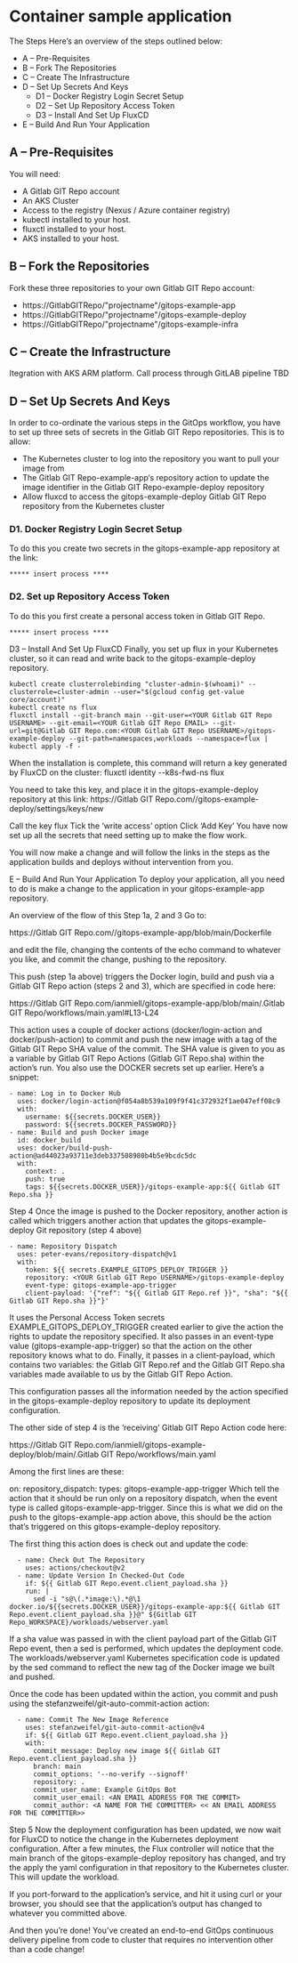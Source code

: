 # Container sample application

The Steps
Here’s an overview of the steps outlined below:

* A – Pre-Requisites
* B – Fork The Repositories
* C – Create The Infrastructure
* D – Set Up Secrets And Keys
    * D1 – Docker Registry Login Secret Setup
    * D2 – Set Up Repository Access Token
    * D3 – Install And Set Up FluxCD
* E – Build And Run Your Application

## A – Pre-Requisites
You will need:

* A Gitlab GIT Repo account
* An AKS Cluster
* Access to the registry (Nexus / Azure container registry)
* kubectl installed to your host. 
* fluxctl installed to your host. 
* AKS installed to your host. 

## B – Fork the Repositories
Fork these three repositories to your own Gitlab GIT Repo account:

* https://GitlabGITRepo/"projectname"/gitops-example-app
* https://GitlabGITRepo/"projectname"/gitops-example-deploy
* https://GitlabGITRepo/"projectname"/gitops-example-infra

## C – Create the Infrastructure
Itegration with AKS ARM platform. Call process through GitLAB pipeline TBD

## D – Set Up Secrets And Keys
In order to co-ordinate the various steps in the GitOps workflow, you have to set up three sets of secrets in the Gitlab GIT Repo repositories. This is to allow:

* The Kubernetes cluster to log into the repository you want to pull your image from
* The Gitlab GIT Repo-example-app‘s repository action to update the image identifier in the Gitlab GIT Repo-example-deploy repository
* Allow fluxcd to access the gitops-example-deploy Gitlab GIT Repo repository from the Kubernetes cluster

### D1. Docker Registry Login Secret Setup
To do this you create two secrets in the gitops-example-app repository at the link:

```
***** insert process ****
```

### D2. Set up Repository Access Token
To do this you first create a personal access token in Gitlab GIT Repo.

```
***** insert process ****
```

D3 – Install And Set Up FluxCD
Finally, you set up flux in your Kubernetes cluster, so it can read and write back to the gitops-example-deploy repository.

```
kubectl create clusterrolebinding "cluster-admin-$(whoami)" --clusterrole=cluster-admin --user="$(gcloud config get-value core/account)"
kubectl create ns flux
fluxctl install --git-branch main --git-user=<YOUR Gitlab GIT Repo USERNAME> --git-email=<YOUR Gitlab GIT Repo EMAIL> --git-url=git@Gitlab GIT Repo.com:<YOUR Gitlab GIT Repo USERNAME>/gitops-example-deploy --git-path=namespaces,workloads --namespace=flux | kubectl apply -f -
```

When the installation is complete, this command will return a key generated by FluxCD on the cluster:
fluxctl identity --k8s-fwd-ns flux

You need to take this key, and place it in the gitops-example-deploy repository at this link:
https://Gitlab GIT Repo.com/<YOUR Gitlab GIT Repo USERNAME>/gitops-example-deploy/settings/keys/new

Call the key flux
Tick the ‘write access’ option
Click ‘Add Key’
You have now set up all the secrets that need setting up to make the flow work.

You will now make a change and will follow the links in the steps as the application builds and deploys without intervention from you.

E – Build And Run Your Application
To deploy your application, all you need to do is make a change to the application in your gitops-example-app repository.


An overview of the flow of this
Step 1a, 2 and 3
Go to:

https://Gitlab GIT Repo.com/<YOUR Gitlab GIT Repo USERNAME>/gitops-example-app/blob/main/Dockerfile

and edit the file, changing the contents of the echo command to whatever you like, and commit the change, pushing to the repository.

This push (step 1a above) triggers the Docker login, build and push via a Gitlab GIT Repo action (steps 2 and 3), which are specified in code here:

https://Gitlab GIT Repo.com/ianmiell/gitops-example-app/blob/main/.Gitlab GIT Repo/workflows/main.yaml#L13-L24

This action uses a couple of docker actions (docker/login-action and docker/push-action) to commit and push the new image with a tag of the Gitlab GIT Repo SHA value of the commit. The SHA value is given to you as a variable by Gitlab GIT Repo Actions (Gitlab GIT Repo.sha) within the action’s run. You also use the DOCKER secrets set up earlier. Here’s a snippet:

    - name: Log in to Docker Hub
      uses: docker/login-action@f054a8b539a109f9f41c372932f1ae047eff08c9
      with:
        username: ${{secrets.DOCKER_USER}}
        password: ${{secrets.DOCKER_PASSWORD}}
    - name: Build and push Docker image
      id: docker_build
      uses: docker/build-push-action@ad44023a93711e3deb337508980b4b5e9bcdc5dc
      with:
        context: .
        push: true
        tags: ${{secrets.DOCKER_USER}}/gitops-example-app:${{ Gitlab GIT Repo.sha }}
Step 4
Once the image is pushed to the Docker repository, another action is called which triggers another action that updates the gitops-example-deploy Git repository (step 4 above)

    - name: Repository Dispatch
      uses: peter-evans/repository-dispatch@v1
      with:
        token: ${{ secrets.EXAMPLE_GITOPS_DEPLOY_TRIGGER }}
        repository: <YOUR Gitlab GIT Repo USERNAME>/gitops-example-deploy
        event-type: gitops-example-app-trigger
        client-payload: '{"ref": "${{ Gitlab GIT Repo.ref }}", "sha": "${{ Gitlab GIT Repo.sha }}"}'
It uses the Personal Access Token secrets EXAMPLE_GITOPS_DEPLOY_TRIGGER created earlier to give the action the rights to update the repository specified. It also passes in an event-type value (gitops-example-app-trigger) so that the action on the other repository knows what to do. Finally, it passes in a client-payload, which contains two variables: the Gitlab GIT Repo.ref and the Gitlab GIT Repo.sha variables made available to us by the Gitlab GIT Repo Action.

This configuration passes all the information needed by the action specified in the gitops-example-deploy repository to update its deployment configuration.

The other side of step 4 is the ‘receiving’ Gitlab GIT Repo Action code here:

https://Gitlab GIT Repo.com/ianmiell/gitops-example-deploy/blob/main/.Gitlab GIT Repo/workflows/main.yaml

Among the first lines are these:

on:
  repository_dispatch:
    types: gitops-example-app-trigger
Which tell the action that it should be run only on a repository dispatch, when the event type is called gitops-example-app-trigger. Since this is what we did on the push to the gitops-example-app action above, this should be the action that’s triggered on this gitops-example-deploy repository.

The first thing this action does is check out and update the code:

      - name: Check Out The Repository
        uses: actions/checkout@v2
      - name: Update Version In Checked-Out Code
        if: ${{ Gitlab GIT Repo.event.client_payload.sha }}
        run: |
          sed -i "s@\(.*image:\).*@\1 docker.io/${{secrets.DOCKER_USER}}/gitops-example-app:${{ Gitlab GIT Repo.event.client_payload.sha }}@" ${Gitlab GIT Repo_WORKSPACE}/workloads/webserver.yaml
If a sha value was passed in with the client payload part of the Gitlab GIT Repo event, then a sed is performed, which updates the deployment code. The workloads/webserver.yaml Kubernetes specification code is updated by the sed command to reflect the new tag of the Docker image we built and pushed.

Once the code has been updated within the action, you commit and push using the stefanzweifel/git-auto-commit-action action:

      - name: Commit The New Image Reference
        uses: stefanzweifel/git-auto-commit-action@v4
        if: ${{ Gitlab GIT Repo.event.client_payload.sha }}
        with:
          commit_message: Deploy new image ${{ Gitlab GIT Repo.event.client_payload.sha }}
          branch: main
          commit_options: '--no-verify --signoff'
          repository: .
          commit_user_name: Example GitOps Bot
          commit_user_email: <AN EMAIL ADDRESS FOR THE COMMIT>
          commit_author: <A NAME FOR THE COMMITTER> << AN EMAIL ADDRESS FOR THE COMMITTER>>
Step 5
Now the deployment configuration has been updated, we now wait for FluxCD to notice the change in the Kubernetes deployment configuration. After a few minutes, the Flux controller will notice that the main branch of the gitops-example-deploy repository has changed, and try the apply the yaml configuration in that repository to the Kubernetes cluster. This will update the workload.

If you port-forward to the application’s service, and hit it using curl or your browser, you should see that the application’s output has changed to whatever you committed above.

And then you’re done! You’ve created an end-to-end GitOps continuous delivery pipeline from code to cluster that requires no intervention other than a code change!